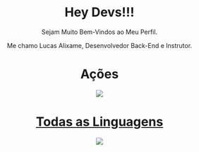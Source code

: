 
<h1 align="center">Hey Devs!!!</h1>
<p align="center">Sejam Muito Bem-Vindos ao Meu Perfil.</p>
<p align="center">Me chamo Lucas Alixame, Desenvolvedor Back-End e Instrutor.</p>

  <h1 align="center"> Ações </h1>
  <div align="center">
    <a href="https://github.com/Alixame">
    <img src="https://github-readme-stats.vercel.app/api?username=Alixame&show_icons=true&include_all_commits=true&count_private=true&bg_color=000000&icon_color=1E90FF&title_color=1E90FF&text_color=FFFFFF&border_color=1E90FF"/>
  </div>
  
  <h1 align="center"> Todas as Linguagens </h1>
  <div align="center">
    <img src="https://github-readme-stats.vercel.app/api/top-langs/?username=Alixame&&bg_color=000000&icon_color=1E90FF&title_color=1E90FF&text_color=FFFFFF&border_color=1E90FF"/>
  </div>

  
